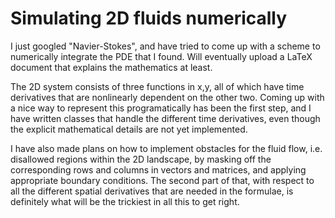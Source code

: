 # Simulating 2D fluids numerically

I just googled "Navier-Stokes", and have tried to come up with a scheme to numerically integrate the PDE that I found. Will eventually upload a LaTeX document that explains the mathematics at least.

The 2D system consists of three functions in x,y, all of which have time derivatives that are nonlinearly dependent on the other two. Coming up with a nice way to represent this programatically has been the first step, and I have written classes that handle the different time derivatives, even though the explicit mathematical details are not yet implemented.

I have also made plans on how to implement obstacles for the fluid flow, i.e. disallowed regions within the 2D landscape, by masking off the corresponding rows and columns in vectors and matrices, and applying appropriate boundary conditions. The second part of that, with respect to all the different spatial derivatives that are needed in the formulae, is definitely what will be the trickiest in all this to get right.
